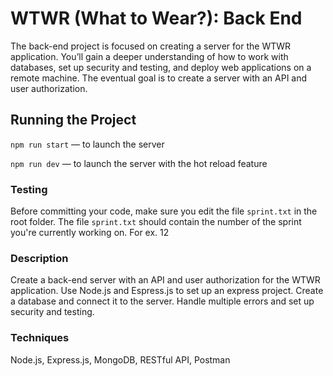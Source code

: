 # WTWR (What to Wear?): Back End

The back-end project is focused on creating a server for the WTWR application. You’ll gain a deeper understanding of how to work with databases, set up security and testing, and deploy web applications on a remote machine. The eventual goal is to create a server with an API and user authorization.

## Running the Project

`npm run start` — to launch the server

`npm run dev` — to launch the server with the hot reload feature

### Testing

Before committing your code, make sure you edit the file `sprint.txt` in the root folder. The file `sprint.txt` should contain the number of the sprint you're currently working on. For ex. 12

### Description

Create a back-end server with an API and user authorization for the WTWR application. Use Node.js and Espress.js to set up an express project. Create a database and connect it to the server. Handle multiple errors and set up security and testing.

### Techniques

Node.js, Express.js, MongoDB, RESTful API, Postman

